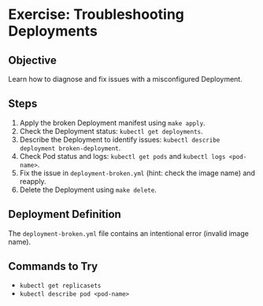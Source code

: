 # Exercise: Troubleshooting Deployments

## Objective
Learn how to diagnose and fix issues with a misconfigured Deployment.

## Steps
1. Apply the broken Deployment manifest using `make apply`.
2. Check the Deployment status: `kubectl get deployments`.
3. Describe the Deployment to identify issues: `kubectl describe deployment broken-deployment`.
4. Check Pod status and logs: `kubectl get pods` and `kubectl logs <pod-name>`.
5. Fix the issue in `deployment-broken.yml` (hint: check the image name) and reapply.
6. Delete the Deployment using `make delete`.

## Deployment Definition
The `deployment-broken.yml` file contains an intentional error (invalid image name).

## Commands to Try
- `kubectl get replicasets`
- `kubectl describe pod <pod-name>`